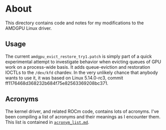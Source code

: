 About
=====

This directory contains code and notes for my modifications to the AMDGPU
Linux driver.

Usage
-----

The current `amdgpu_evict_restore_try1.patch` is simply part of a quick
experimental attempt to investigate behavior when evicting queues of GPU work
on a process-wide basis.  It adds queue-eviction and restoration IOCTLs to the
`/dev/kfd` chardev.  In the very unlikely chance that anybody wants to use it,
it was based on Linux 5.14.0-rc3, commit ff1176468d368232b684f75e82563369208bc371.

Acronyms
--------

The kernel driver, and related ROCm code, contains lots of acronyms. I've been
compiling a list of acronyms and their meanings as I encounter them. This list
is contained in [`acronym_list.md`](acronym_list.md).

